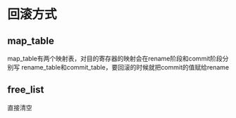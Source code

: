 # 回滚方式

## map_table

map_table有两个映射表，对目的寄存器的映射会在rename阶段和commit阶段分别写
rename_table和commit_table，要回滚的时候就把commit的值赋给rename

## free_list

直接清空
